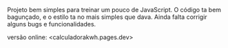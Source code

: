 Projeto bem simples para treinar um pouco de JavaScript.
O código ta bem bagunçado, e o estilo ta no mais simples que dava.
Ainda falta corrigir alguns bugs e funcionalidades.

versão online: <calculadorakwh.pages.dev>